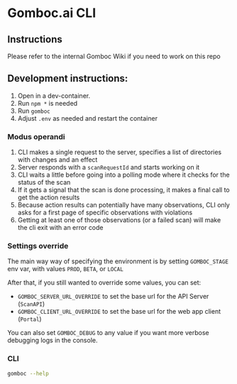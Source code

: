 # Gomboc.ai CLI


## Instructions

Please refer to the internal Gomboc Wiki if you need to work on this repo

## Development instructions:

1. Open in a dev-container.
2. Run `npm *` is needed
3. Run `gomboc`
4. Adjust `.env` as needed and restart the container

### Modus operandi

1. CLI makes a single request to the server, specifies a list of directories with changes and an effect
2. Server responds with a `scanRequestId` and starts working on it
3. CLI waits a little before going into a polling mode where it checks for the status of the scan
4. If it gets a signal that the scan is done processing, it makes a final call to get the action results
5. Because action results can potentially have many observations, CLI only asks for a first page of specific observations with violations
6. Getting at least one of those observations (or a failed scan) will make the cli exit with an error code

### Settings override

The main way way of specifying the environment is by setting `GOMBOC_STAGE` env var, with values `PROD`, `BETA`, or `LOCAL`

After that, if you still wanted to override some values, you can set:
- `GOMBOC_SERVER_URL_OVERRIDE` to set the base url for the API Server (`ScanAPI`)
- `GOMBOC_CLIENT_URL_OVERRIDE` to set the base url for the web app client (`Portal`)

You can also set `GOMBOC_DEBUG` to any value if you want more verbose debugging logs in the console.

### CLI

```bash
gomboc --help
```
